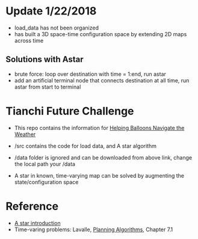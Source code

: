 # Update 1/22/2018 #
* load_data has not been organized
* has built a 3D space-time configuration space by extending 2D maps across time

## Solutions with Astar ##
* brute force: loop over destination with time = 1:end, run astar
* add an artificial terminal node that connects destination at all time, run astar from start to terminal

# Tianchi Future Challenge #

* This repo contains the information for [Helping Balloons Navigate the Weather](https://tianchi.aliyun.com/competition/introduction.htm?spm=5176.100066.0.0.9c2f5d8JyVMlI&raceId=231622)

* /src contains the code for load data, and A star algorithm

* /data folder is ignored and can be downloaded from above link, change the local path your /data

* A star in known, time-varying map can be solved by augmenting the state/configuration space 

# Reference #
* [A star introduction](http://theory.stanford.edu/~amitp/GameProgramming/AStarComparison.html)
* Time-varing problems: Lavalle, [Planning Algorithms](http://planning.cs.uiuc.edu/), Chapter 7.1 

